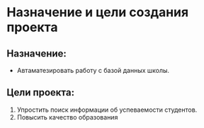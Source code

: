 # Назначение и цели создания проекта

## Назначение:

- Автаматезировать работу с базой данных школы.

## Цели проекта:

1. Упростить поиск информации об успеваемости студентов.
2. Повысить качество образования
